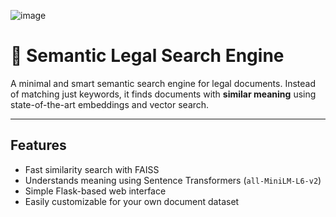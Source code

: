 ![image](https://github.com/user-attachments/assets/626505d3-0c45-4a54-94b7-576f0d39bb96)

# 🧠 Semantic Legal Search Engine

A minimal and smart semantic search engine for legal documents. Instead of matching just keywords, it finds documents with **similar meaning** using state-of-the-art embeddings and vector search.

---

##  Features

-  Fast similarity search with FAISS
-  Understands meaning using Sentence Transformers (`all-MiniLM-L6-v2`)
-  Simple Flask-based web interface
-  Easily customizable for your own document dataset





